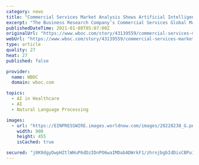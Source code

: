 ```yaml
---
category: news
title: "Commercial Services Market Analysis Shows Artificial Intelligence Being Used Widely In The Industry"
excerpt: "The Business Research Company’s Commercial Services Global Market Report 2021: COVID-19 Impact and Recovery to 2031"
publishedDateTime: 2021-01-08T05:07:00Z
originalUrl: "https://www.wboc.com/story/43139559/commercial-services-market-analysis-shows-artificial-intelligence-being-used-widely-in-the-industry"
webUrl: "https://www.wboc.com/story/43139559/commercial-services-market-analysis-shows-artificial-intelligence-being-used-widely-in-the-industry"
type: article
quality: 27
heat: 27
published: false

provider:
  name: WBOC
  domain: wboc.com

topics:
  - AI in Healthcare
  - AI
  - Natural Language Processing

images:
  - url: "https://EINPRESSWIRE.images.worldnow.com/images/20228238_G.png?lastEditedDate=1609999512000"
    width: 900
    height: 455
    isCached: true

secured: "j0K9dgyDwpHZtlWHuP6dDzIDnPO6waIMDabADWrkF1/zhrnjbgbIdDisCBPuiLxdXPnrWgIinyNpbzcaTGOzhpuUEVd5qMsufQGpixPZ9WABT96kU1IICneIEK4jVQki9+hUOqR7OzzNi0LSy5q2xhPAinzqmjY3kzckgQJxz3rDkkKNRFfJWeoO8t86IKiFhjBAnGeFD0mrYh64k6j3Gz133DF6ZXrejwdnCQKocgIlIc78erx/UbBtcy51T4gvd93p7wq05UtwrbRj2cnhpH7TD+XHDjkYUtr2Qb+jwCvMpHwYbzISPfCllRZeoqkQzfVatOqkuoNd67nTcy9eMJOrPnIzkB8DXNTdyKDWSt0=;oVYR0gbcey5sSGGu8NFtJw=="
---
```


